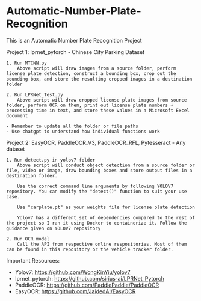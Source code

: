 # Automatic-Number-Plate-Recognition

This is an Automatic Number Plate Recognition Project

Project 1: lprnet_pytorch - Chinese City Parking Dataset

    1. Run MTCNN.py 
        Above script will draw images from a source folder, perform license plate detection, construct a bounding box, crop out the bounding box, and store the resulting cropped images in a destination folder

    2. Run LPRNet_Test.py
        Above script will draw cropped license plate images from source folder, perform OCR on them, print out license plate numbers + processing time in text, and store these values in a Microsoft Excel document

    - Remember to update all the folder or file paths
    - Use chatgpt to understand how individual functions work

Project 2: EasyOCR, PaddleOCR_V3, PaddleOCR_RFL, Pytesseract - Any dataset

    1. Run detect.py in yolov7 folder
        Above script will conduct object detection from a source folder or file, video or image, draw bounding boxes and store output files in a destination folder.

        Use the correct command line arguments by following YOLOV7 repository. You can modify the "detect()" function to suit your use case.

        Use "carplate.pt" as your weights file for license plate detection

        Yolov7 has a different set of dependencies compared to the rest of the project so I ran it using Docker to containerize it. Follow the guidance given on YOLOV7 repository

    2. Run OCR model
        Call the API from respective online respositories. Most of them can be found in this repository or the vehicle tracker folder.

Important Resources: 
- Yolov7: https://github.com/WongKinYiu/yolov7
- lprnet_pytorch: https://github.com/sirius-ai/LPRNet_Pytorch
- PaddleOCR: https://github.com/PaddlePaddle/PaddleOCR
- EasyOCR: https://github.com/JaidedAI/EasyOCR